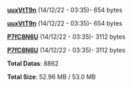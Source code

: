 [**uuxVtT9n**](/data/uuxVtT9n.txt) (14/12/22 - 03:35)- 654 bytes

[**uuxVtT9n**](/data/uuxVtT9n.txt) (14/12/22 - 03:35)- 654 bytes

[**P7fC8N6U**](/data/P7fC8N6U.txt) (14/12/22 - 03:35)- 3112 bytes

[**P7fC8N6U**](/data/P7fC8N6U.txt) (14/12/22 - 03:35)- 3112 bytes

**Total Datas**: 8862

**Total Size**: 52.96 MB / 53.0 MB
